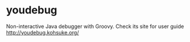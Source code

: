youdebug
========

Non-interactive Java debugger with Groovy. Check its site for user guide http://youdebug.kohsuke.org/
 
